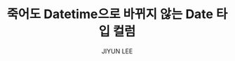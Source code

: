 ---
order: 22
layout: post
title: "죽어도 Datetime으로 바뀌지 않는 Date 타입 컬럼"
subtitle: ""
tag: Lesson Learned
type: lesson-learned
blog: true
text: true
author: JIYUN LEE
post-header: true
header-img: img/01_main.png
next-link: "../java-mapstruct-intro/"
prev-link: "../mariadb-spatial-functions/"
---